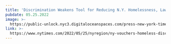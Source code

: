 ```yaml
---
title: 'Discrimination Weakens Tool for Reducing N.Y. Homelessness, Lawsuit Says'
pubdate: 05.25.2022
image: >-
  https://public-unlock.nyc3.digitaloceanspaces.com/press-new-york-times-logo.png
link: >-
  https://www.nytimes.com/2022/05/25/nyregion/ny-vouchers-homeless-discrimination.html
---
```


